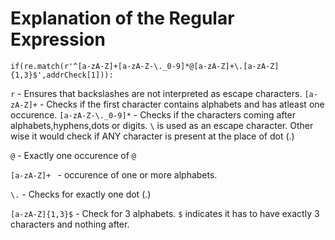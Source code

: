 # Explanation of the Regular Expression

```
if(re.match(r'^[a-zA-Z]+[a-zA-Z-\._0-9]*@[a-zA-Z]+\.[a-zA-Z]{1,3}$',addrCheck[1])):
```
`r` - Ensures that backslashes are not interpreted as escape characters.
`[a-zA-Z]+` - Checks if the first character contains alphabets and has atleast one occurence.
`[a-zA-Z-\._0-9]*` - Checks if the characters coming after  alphabets,hyphens,dots or digits.
                     `\` is used as an escape character. Other wise it would check if ANY character is present at the place of dot (.)

`@` - Exactly one occurence of `@`

`[a-zA-Z]+ ` - occurence of one or more alphabets.

`\.` - Checks for exactly one dot (.)

`[a-zA-Z]{1,3}$` - Check for 3 alphabets. `$` indicates it has to have exactly 3 characters and nothing after.
